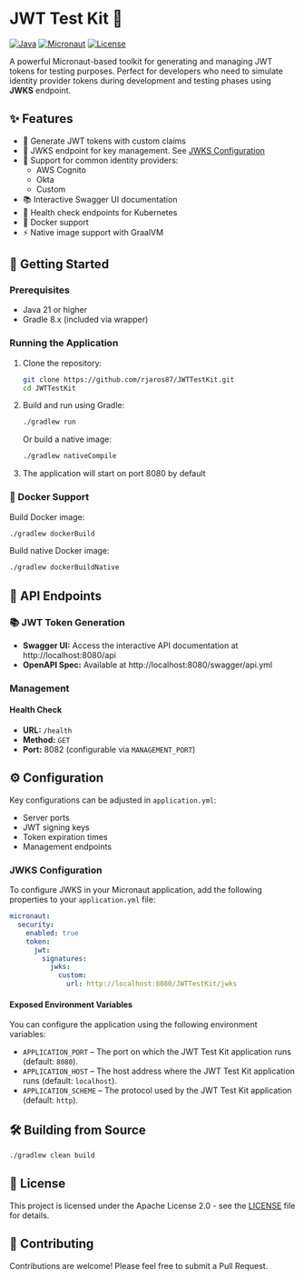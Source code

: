 # JWT Test Kit 🔐

[![Java](https://img.shields.io/badge/Java-21-orange.svg)](https://openjdk.org/projects/jdk/21/)
[![Micronaut](https://img.shields.io/badge/Micronaut-4.7-green.svg)](https://micronaut.io/)
[![License](https://img.shields.io/badge/License-Apache%202.0-blue.svg)](LICENSE)

A powerful Micronaut-based toolkit for generating and managing JWT tokens for testing purposes. Perfect for developers 
who need to simulate identity provider tokens during development and testing phases using **JWKS** endpoint.

## ✨ Features

- 🎯 Generate JWT tokens with custom claims
- 🔑 JWKS endpoint for key management. See [JWKS Configuration](#jwks-configuration)
- 🔄 Support for common identity providers:
  - AWS Cognito
  - Okta
  - Custom
- 📚 Interactive Swagger UI documentation
- 🏥 Health check endpoints for Kubernetes
- 🐳 Docker support
- ⚡ Native image support with GraalVM

## 🚀 Getting Started

### Prerequisites

- Java 21 or higher
- Gradle 8.x (included via wrapper)

### Running the Application

1. Clone the repository:
   ```bash
   git clone https://github.com/rjaros87/JWTTestKit.git
   cd JWTTestKit
   ```

2. Build and run using Gradle:
   ```bash
   ./gradlew run
   ```

   Or build a native image:
   ```bash
   ./gradlew nativeCompile
   ```

3. The application will start on port 8080 by default

### 🐳 Docker Support

Build Docker image:
```bash
./gradlew dockerBuild
```

Build native Docker image:
```bash
./gradlew dockerBuildNative
```

## 🔧 API Endpoints

### 📚 JWT Token Generation
- **Swagger UI:** Access the interactive API documentation at http://localhost:8080/api
- **OpenAPI Spec:** Available at http://localhost:8080/swagger/api.yml

### Management

#### Health Check
- **URL:** `/health`
- **Method:** `GET`
- **Port:** 8082 (configurable via `MANAGEMENT_PORT`)

## ⚙️ Configuration

Key configurations can be adjusted in `application.yml`:
- Server ports
- JWT signing keys
- Token expiration times
- Management endpoints

### JWKS Configuration
To configure JWKS in your Micronaut application, add the following properties to your `application.yml` file:

```yaml
micronaut:
  security:
    enabled: true
    token:
      jwt:
        signatures:
          jwks:
            custom:
              url: http://localhost:8080/JWTTestKit/jwks
```
#### Exposed Environment Variables

You can configure the application using the following environment variables:

- `APPLICATION_PORT` – The port on which the JWT Test Kit application runs (default: `8080`).
- `APPLICATION_HOST` – The host address where the JWT Test Kit application runs (default: `localhost`).
- `APPLICATION_SCHEME` – The protocol used by the JWT Test Kit application (default: `http`).

## 🛠️ Building from Source

```bash
./gradlew clean build
```

## 📄 License

This project is licensed under the Apache License 2.0 - see the [LICENSE](LICENSE) file for details.

## 🤝 Contributing

Contributions are welcome! Please feel free to submit a Pull Request.